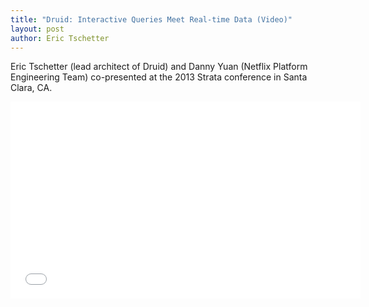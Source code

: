 ```yaml
---
title: "Druid: Interactive Queries Meet Real-time Data (Video)"
layout: post
author: Eric Tschetter
---
```


Eric Tschetter (lead architect of Druid) and Danny Yuan (Netflix Platform Engineering Team) co-presented at the 2013 Strata conference in Santa Clara, CA.



<iframe width="560" height="315" 
src="//www.youtube.com/embed/Dlqj34l2upk?rel=0" 
frameborder="0"></iframe>
